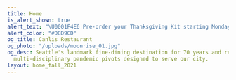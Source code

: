 ```yaml
---
title: Home
is_alert_shown: true
alert_text: "\U0001F4E6 Pre-order your Thanksgiving Kit starting Monday at Noon! \U0001F983"
alert_color: "#D8D9CD"
og_title: Canlis Restaurant
og_photo: "/uploads/moonrise_01.jpg"
og_desc: Seattle's landmark fine-dining destination for 70 years and recent home to
  multi-disciplinary pandemic pivots designed to serve our city.
layout: home_fall_2021
---
```


